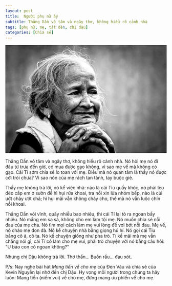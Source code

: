 ```yaml
---
layout: post
title:  Người phụ nữ ấy
subtitle: Thằng Dần vô tâm và ngây thơ, không hiểu rõ cảnh nhà
tags: [phụ nữ, mẹ, tắt đèn, chị dậu]
categories: [Chia sẻ]
---
```


![](/img/2022_05_23/me-oi.jpeg?raw=true "Mẹ ơi")

Thằng Dần vô tâm và ngây thơ, không hiểu rõ cảnh nhà. Nó hỏi mẹ nó đi đâu từ trưa đến giờ, có mua được gạo không, vì sao mẹ về mà không có gạo. Cái Tí sớm chia sẻ lo toan với mẹ. Điều mà nó quan tâm là thầy nó được cởi trói chưa? Vì sao nón của mẹ rách tan tành, tay buộc giẻ. 

Thấy mẹ không trả lời, nó kể việc nhà: nào là cái Tỉu quấy khóc, nó phải lèo đèo cắp em ở sườn để hì hụi rửa khoai, tra nồi xin lửa nhóm bếp, nào là củi ướt chảy ướt chả; hì hụi mãi vẫn không cháy cho, thế mà nó vẫn luộc chín nồi khoai. 

Thẳng Dần vòi vĩnh, quấy nhiễu bao nhiêu, thì cái Tí lại tỏ ra ngoan bấy nhiêu. Nó mắng em sa sả, không cho em làm tội mẹ. Nó muốn chia sẻ nỗi đau của mẹ cha. Nó tìm mọi cách làm mẹ vui lòng để vơi bớt nỗi đau. Mẹ về, nó chào mẹ đon đả. Nó kể chuyện nhà bằng giọng hú hí. Nó gọi cái Tỉu bằng cô ả, cô ta. Nó kể chuyện giống như pha trò. Tí kể mãi mà mẹ vẫn chẳng nói gì, cái Tí cố làm cho mẹ vui, phải trò chuyện với nó bằng câu hỏi: "U bảo con có ngoan không?"

Nhưng chị Dậu không trả lời. Thơ thẩn... Buồn rầu... đau xót. 

P/s: Nay nghe bài hát *Mang tiền về cho mẹ* của Đen Vâu và chia sẻ của Kevin Nguyễn lại nhớ đến chị Dậu. Hy vọng mỗi người trong chúng ta hãy luôn: Mang tiền (niềm vui) về cho mẹ, đừng mang ưu phiền về cho mẹ.